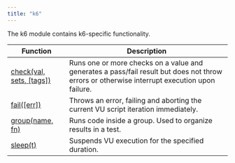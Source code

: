 ```yaml
---
title: "k6"
---
```

The k6 module contains k6-specific functionality.


| Function | Description |
| -------- | ----------- |
| [check(val, sets, [tags])](/javascript-api/k6/check-val-sets-tags) | Runs one or more checks on a value and generates a pass/fail result but does not throw errors or otherwise interrupt execution upon failure. |
| [fail([err])](/javascript-api/k6/fail-err)  | 	Throws an error, failing and aborting the current VU script iteration immediately. |
| [group(name, fn)](/javascript-api/k6/group-name-fn) | Runs code inside a group. Used to organize results in a test. |
| [sleep(t)](/javascript-api/k6/sleep-t)             | Suspends VU execution for the specified duration. |

